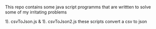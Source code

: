 This repo contains some java script programms that are writtten to solve some of  my irritating problems

1). csvToJson.js  & 1). csvToJson2.js these scripts convert a csv to json  
